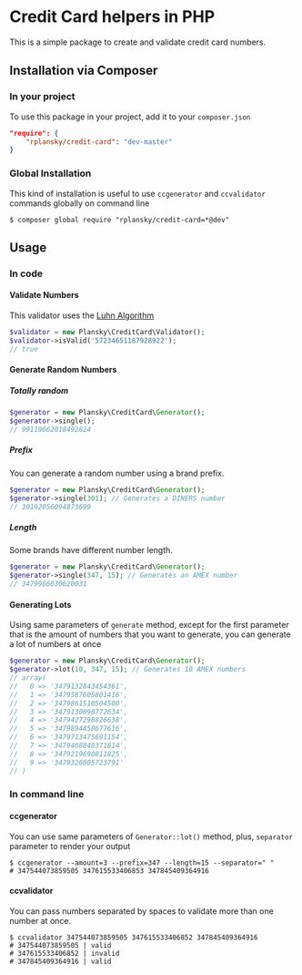 # Credit Card helpers in PHP

This is a simple package to create and validate credit card numbers.

## Installation via Composer

### In your project

To use this package in your project, add it to your `composer.json`

```json
"require": {
    "rplansky/credit-card": "dev-master"
}
```

### Global Installation

This kind of installation is useful to use `ccgenerator` and `ccvalidator`
commands globally on command line

```shell
$ composer global require "rplansky/credit-card=*@dev"
```

## Usage

### In code

#### Validate Numbers

This validator uses the [Luhn Algorithm](http://en.wikipedia.org/wiki/Luhn_algorithm)

```php
$validator = new Plansky\CreditCard\Validator();
$validator->isValid('57234651187928922');
// true
```

#### Generate Random Numbers

##### Totally random

```php
$generator = new Plansky\CreditCard\Generator();
$generator->single();
// 99119662018492824
```

##### Prefix

You can generate a random number using a brand prefix.

```php
$generator = new Plansky\CreditCard\Generator();
$generator->single(301); // Generates a DINERS number
// 30192056094873699
```

##### Length

Some brands have different number length.

```php
$generator = new Plansky\CreditCard\Generator();
$generator->single(347, 15); // Generates an AMEX number
// 3479966030620031
```

#### Generating Lots

Using same parameters of `generate` method, except for the first parameter that
is the amount of numbers that you want to generate, you can generate a lot of
numbers at once

```php
$generator = new Plansky\CreditCard\Generator();
$generator->lot(10, 347, 15); // Generates 10 AMEX numbers
// array(
//   0 => '3479132843454361',
//   1 => '3479587605801416',
//   2 => '3479861510504500',
//   3 => '3479130090772634',
//   4 => '3479427298826638',
//   5 => '3479894458677616',
//   6 => '3479713475691154',
//   7 => '3479468840371814',
//   8 => '3479219690811825',
//   9 => '3479326005723791'
// )
```

### In command line

#### ccgenerator

You can use same parameters of `Generator::lot()` method, plus,
`separator` parameter to render your output

```shell
$ ccgenerator --amount=3 --prefix=347 --length=15 --separator=" "
# 347544073859505 347615533406853 347845409364916
```

#### ccvalidator

You can pass numbers separated by spaces to validate more than one number at
once.

```shell
$ ccvalidator 347544073859505 347615533406852 347845409364916
# 347544073859505 | valid
# 347615533406852 | invalid
# 347845409364916 | valid
```
